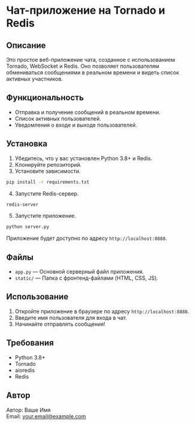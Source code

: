 
# Чат-приложение на Tornado и Redis

## Описание

Это простое веб-приложение чата, созданное с использованием Tornado, WebSocket и Redis. Оно позволяет пользователям обмениваться сообщениями в реальном времени и видеть список активных участников.

## Функциональность

- Отправка и получение сообщений в реальном времени.
- Список активных пользователей.
- Уведомления о входе и выходе пользователей.

## Установка

1. Убедитесь, что у вас установлен Python 3.8+ и Redis.
2. Клонируйте репозиторий.
3. Установите зависимости.

```bash
pip install -r requirements.txt
```

4. Запустите Redis-сервер.

```bash
redis-server
```

5. Запустите приложение.

```bash
python server.py
```

Приложение будет доступно по адресу `http://localhost:8888`.

## Файлы

- `app.py` — Основной серверный файл приложения.
- `static/` — Папка с фронтенд-файлами (HTML, CSS, JS).

## Использование

1. Откройте приложение в браузере по адресу `http://localhost:8888`.
2. Введите имя пользователя для входа в чат.
3. Начинайте отправлять сообщения!

## Требования

- Python 3.8+
- Tornado
- aioredis
- Redis

## Автор

Автор: Ваше Имя  
Email: your.email@example.com  

